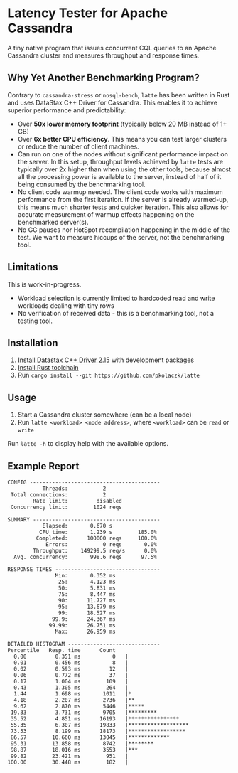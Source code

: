 # Latency Tester for Apache Cassandra

A tiny native program that issues concurrent CQL queries to an Apache Cassandra
cluster and measures throughput and response times. 

## Why Yet Another Benchmarking Program?

Contrary to `cassandra-stress` or `nosql-bench`, 
`latte` has been written in Rust and uses DataStax C++ Driver for Cassandra. 
This enables it to achieve superior performance and predictability: 

* Over **50x lower memory footprint** (typically below 20 MB instead of 1+ GB)  
* Over **6x better CPU efficiency**. This means you can test larger clusters or reduce the 
  number of client machines.  
* Can run on one of the nodes without significant performance impact on the server.
  In this setup, throughput levels achieved by `latte` tests are typically over 2x higher than 
  when using the other tools, because almost all the processing power is available to the server, instead of
  half of it being consumed by the benchmarking tool.
* No client code warmup needed. The client code works with maximum 
  performance from the first iteration. If the server is already warmed-up,
  this means much shorter tests and quicker iteration. This also allows for accurate 
  measurement of warmup effects happening on the benchmarked server(s). 
* No GC pauses nor HotSpot recompilation happening in the middle of the test. 
  We want to measure hiccups of the server, not the benchmarking tool. 
    
## Limitations
This is work-in-progress.
* Workload selection is currently limited to hardcoded read and write workloads dealing with tiny rows
* No verification of received data - this is a benchmarking tool, not a testing tool.

## Installation
1. [Install Datastax C++ Driver 2.15](https://docs.datastax.com/en/developer/cpp-driver/2.15/topics/installation/) 
   with development packages
2. [Install Rust toolchain](https://rustup.rs/)
3. Run `cargo install --git https://github.com/pkolaczk/latte`

## Usage
1. Start a Cassandra cluster somewhere (can be a local node)
2. Run `latte <workload> <node address>`, where `<workload>` can be `read` or `write`

Run `latte -h` to display help with the available options.

## Example Report
```
CONFIG -----------------------------------------
           Threads:           2
 Total connections:           2
        Rate limit:         disabled
 Concurrency limit:        1024 reqs

SUMMARY ----------------------------------------
           Elapsed:       0.670 s
          CPU time:       1.239 s        185.0%
         Completed:      100000 reqs     100.0%
            Errors:           0 reqs       0.0%
        Throughput:    149299.5 req/s      0.0%
  Avg. concurrency:       998.6 reqs      97.5%

RESPONSE TIMES ---------------------------------
               Min:       0.352 ms
                25:       4.123 ms
                50:       5.831 ms
                75:       8.447 ms
                90:      11.727 ms
                95:      13.679 ms
                99:      18.527 ms
              99.9:      24.367 ms
             99.99:      26.751 ms
               Max:      26.959 ms

DETAILED HISTOGRAM -----------------------------
Percentile   Resp. time      Count
  0.00         0.351 ms          0   |
  0.01         0.456 ms          8   |
  0.02         0.593 ms         12   |
  0.06         0.772 ms         37   |
  0.17         1.004 ms        109   |
  0.43         1.305 ms        264   |
  1.44         1.698 ms       1011   |*
  4.18         2.207 ms       2736   |**
  9.62         2.870 ms       5446   |*****
 19.33         3.731 ms       9705   |*********
 35.52         4.851 ms      16193   |****************
 55.35         6.307 ms      19833   |*******************
 73.53         8.199 ms      18173   |******************
 86.57        10.660 ms      13045   |*************
 95.31        13.858 ms       8742   |********
 98.87        18.016 ms       3553   |***
 99.82        23.421 ms        951   |
100.00        30.448 ms        182   |
```

